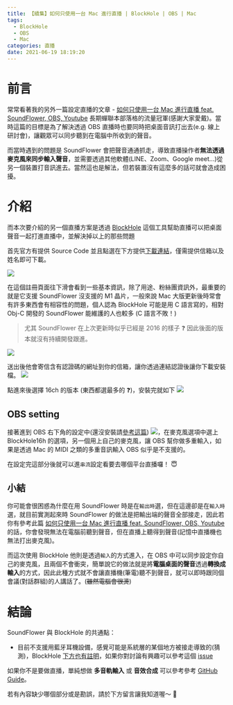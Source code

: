 ```yaml
---
title: 【續集】如何只使用一台 Mac 進行直播 | BlockHole | OBS | Mac
tags:
  - BlockHole
  - OBS
  - Mac
categories: 直播
date: 2021-06-19 18:19:20
---
```



<style>
  section.compact {
    font-size: 150%  
  }
  img[alt~="center"] {
    display: block;
    margin: 0 auto;
  }
</style>

# 前言

常常看著我的另外一篇設定直播的文章 - [如何只使用一台 Mac 進行直播 feat. SoundFlower, OBS, Youtube](https://nijialin.com/2020/11/29/mac-stream-soundflower/) 長期蟬聯本部落格的流量冠軍(感謝大家愛戴)。當時這篇的目標是為了解決透過 OBS 直播時也要同時把桌面音訊打出去(e.g. 線上研討會)，讓觀眾可以同步聽到在電腦中所收到的聲音。

而當時遇到的問題是 SoundFlower 會把聲音通通抓走，導致直播操作者**無法透過麥克風來同步輸入聲音**，並需要透過其他軟體(LINE、Zoom、Google meet...)從另一個裝置打音訊進去。當然這也是解法，但若裝置沒有這麼多的話可就會造成困擾。

<!-- more -->

# 介紹

而本次要介紹的另一個直播方案是透過 [BlockHole](https://github.com/ExistentialAudio/BlackHole) 這個工具幫助直播可以把桌面聲音一起打進直播中，並解決掉以上的那些問題

首先官方有提供 Source Code 並且點選在下方提供[下載連結](https://existential.audio/blackhole/?pk_campaign=github&pk_kwd=readme)，僅需提供信箱以及姓名即可下載。

![](https://nijialin.com/images/2021/blockhole/1.png)

在這個註冊頁面往下滑會看到一些基本資訊，除了用途、粉絲團資訊外，最重要的就是它支援 SoundFlower 沒支援的 M1 晶片，一般來說 Mac 大版更新後時常會有許多東西會有相容性的問題，個人認為 BlockHole 可能是用 C 語言寫的，相對 Obj-C 開發的 SoundFlower 能維護的人也較多 (C 語言不敗！)

> 尤其 SoundFlower 在上次更新時似乎已經是 2016 的樣子 ❓ 因此後面的版本就沒有持續開發跟進。

![](https://nijialin.com/images/2021/blockhole/2.png)

送出後他會寄信含有認證碼的網址到你的信箱，讓你透過連結認證後讓你下載安裝檔。
![](https://nijialin.com/images/2021/blockhole/3.png)

點進來後選擇 16ch 的版本 (東西都選最多的 ❓)，安裝完就如下
![](https://nijialin.com/images/2021/blockhole/4.png)

## OBS setting

接著進到 OBS 右下角的設定中(還沒安裝請[參考這篇](<(https://nijialin.com/2020/11/29/mac-stream-soundflower/)>))
![](https://nijialin.com/images/2021/blockhole/5.png)，在麥克風選項中選上 BlockHole16h 的選項，另一個用上自己的麥克風，讓 OBS 幫你做多重輸入，如果是透過 Mac 的 MIDI 之類的多重音訊輸入 OBS 似乎是不支援的。

在設定完這部分後就可以進`串流`設定看要去哪個平台直播囉！ 😇

## 小結

你可能會很困惑為什麼在用 SoundFlower 時是在`輸出時`選，但在這邊卻是在`輸入時`選，就目前實測起來時 SoundFlower 的做法是把輸出端的聲音全部接走，因此若你有參考此篇 [如何只使用一台 Mac 進行直播 feat. SoundFlower, OBS, Youtube](https://nijialin.com/2020/11/29/mac-stream-soundflower/) 的話，你會發現無法在電腦前聽到聲音，但在直播上聽得到聲音(記憶中直播機也無法打出麥克風)。

而這次使用 BlockHole 他則是透過`輸入`的方式進入，在 OBS 中可以同步設定你自己的麥克風，且兩個不會衝突，簡單說它的做法就是將**電腦桌面的聲音**透過**轉換成輸入**的方式，因此此種方式就不會讓直播機(筆電)聽不到聲音，就可以即時跟同個會議(對話群組)的人講話了。(~~雖然電腦會很燙~~)

# 結論

SoundFlower 與 BlockHole 的共通點：

- 目前不支援用藍牙耳機設備，感覺可能是系統層的某個地方被接走導致的(猜測)，BlockHole [下方也有註明](https://github.com/ExistentialAudio/BlackHole#airpods-with-an-aggregatemulti-output-is-not-working)，如果你對討論有興趣可以參考這個 [issue](https://github.com/ExistentialAudio/BlackHole/issues/146)

如果你不是要做直播，單純想做 **多音軌輸入** 或 **音效合成** 可以參考參考 [GitHub Guide](https://github.com/ExistentialAudio/BlackHole#guides)。

若有內容缺少哪個部分或是勘誤，請於下方留言讓我知道喔～ 🥰
